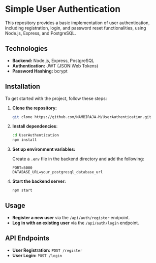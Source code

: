 # Simple User Authentication

This repository provides a basic implementation of user authentication, including registration, login, and password reset functionalities, using Node.js, Express, and PostgreSQL.

## Technologies

- **Backend:** Node.js, Express, PostgreSQL
- **Authentication:** JWT (JSON Web Tokens)
- **Password Hashing:** bcrypt

## Installation

To get started with the project, follow these steps:

1. **Clone the repository:**

    ```bash
    git clone https://github.com/NAMBIRAJA-M/UserAuthentication.git
    ```

2. **Install dependencies:**

    ```bash
    cd UserAuthentication
    npm install
    ```

3. **Set up environment variables:**

    Create a `.env` file in the backend directory and add the following:

    ```plaintext
    PORT=5000
    DATABASE_URL=your_postgresql_database_url
    ```

4. **Start the backend server:**

    ```bash
    npm start
    ```

## Usage

- **Register a new user** via the `/api/auth/register` endpoint.
- **Log in with an existing user** via the `/api/auth/login` endpoint.

## API Endpoints

- **User Registration:** `POST /register`
- **User Login:** `POST /login`
